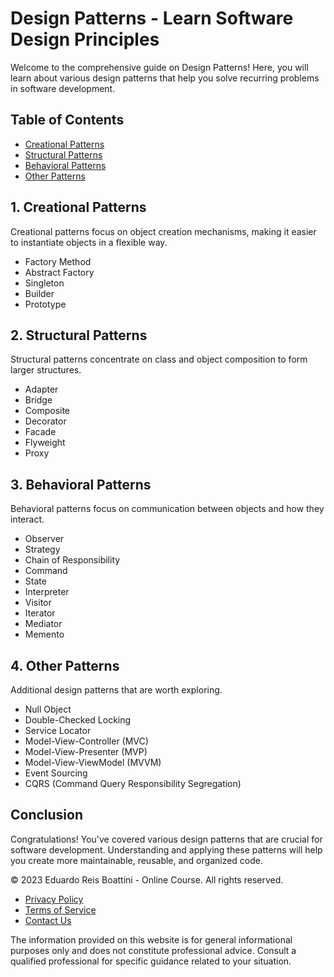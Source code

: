 # Design Patterns - Learn Software Design Principles

Welcome to the comprehensive guide on Design Patterns! Here, you will learn about various design patterns that help you solve recurring problems in software development.

## Table of Contents
- [Creational Patterns](#creational)
- [Structural Patterns](#structural)
- [Behavioral Patterns](#behavioral)
- [Other Patterns](#other)

## 1. Creational Patterns
Creational patterns focus on object creation mechanisms, making it easier to instantiate objects in a flexible way.

- Factory Method
- Abstract Factory
- Singleton
- Builder
- Prototype

## 2. Structural Patterns
Structural patterns concentrate on class and object composition to form larger structures.

- Adapter
- Bridge
- Composite
- Decorator
- Facade
- Flyweight
- Proxy

## 3. Behavioral Patterns
Behavioral patterns focus on communication between objects and how they interact.

- Observer
- Strategy
- Chain of Responsibility
- Command
- State
- Interpreter
- Visitor
- Iterator
- Mediator
- Memento

## 4. Other Patterns
Additional design patterns that are worth exploring.

- Null Object
- Double-Checked Locking
- Service Locator
- Model-View-Controller (MVC)
- Model-View-Presenter (MVP)
- Model-View-ViewModel (MVVM)
- Event Sourcing
- CQRS (Command Query Responsibility Segregation)

## Conclusion
Congratulations! You've covered various design patterns that are crucial for software development. Understanding and applying these patterns will help you create more maintainable, reusable, and organized code.


<footer>
    <div class="footer-container">
        <p>&copy; 2023 Eduardo Reis Boattini - Online Course. All rights reserved.</p>
        <ul class="footer-menu">
            <li><a href="./PrivacyPolicy.md">Privacy Policy</a></li>
            <li><a href="./TermsOfService.md">Terms of Service</a></li>
            <li><a href="mailto:eduardo.reis@unifesp.br">Contact Us</a></li>
        </ul>
    </div>
    <div class="footer-disclaimer">
        <p>The information provided on this website is for general informational purposes only and does not constitute professional advice. Consult a qualified professional for specific guidance related to your situation.</p>
    </div>
</footer>
</html>
